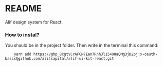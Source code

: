 # README

Alif design system for React.

### How to instal?

You should be in the project folder. Then write in the terminal this command:

        yarn add https://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:x-oauth-basic@github.com/alifcapital/alif-ui-kit-react.git
